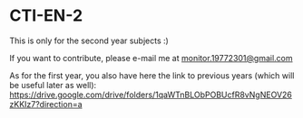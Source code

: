 # CTI-EN-2
This is only for the second year subjects :)

If you want to contribute, please e-mail me at monitor.19772301@gmail.com

As for the first year, you also have here the link to previous years (which will be useful later as well): https://drive.google.com/drive/folders/1qaWTnBLObPOBUcfR8vNgNEOV26zKKIz7?direction=a
